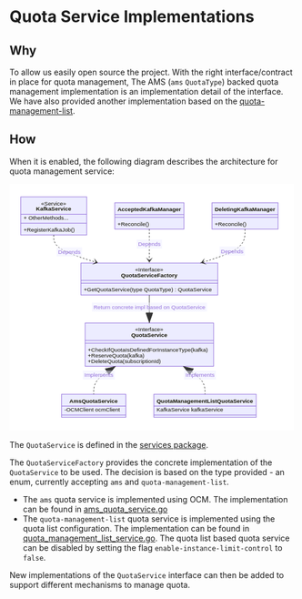 # Quota Service Implementations

## Why

To allow us easily open source the project. With the right interface/contract in place for quota management, 
The AMS (`ams` `QuotaType`) backed quota management implementation is an implementation detail of the interface. 
We have also provided another implementation based on the [quota-management-list](../../config/quota-management-list-configuration.yaml).  

## How

When it is enabled, the following diagram describes the architecture for quota management service:

![Quota Service Interface](../images/quoata-service.png)

The `QuotaService` is defined in the [services package](../../internal/dinosaur/internal/services/quota.go). 

The `QuotaServiceFactory` provides the concrete implementation of the `QuotaService` to be used. 
The decision is based on the type provided - an enum, currently accepting `ams` and `quota-management-list`.
- The `ams` quota service is implemented using OCM. The implementation can be found in [ams_quota_service.go](../../internal/dinosaur/internal/services/quota/ams_quota_service.go)
- The `quota-management-list` quota service is implemented using the quota list configuration. The implementation can be found in [quota_management_list_service.go](../../internal/dinosaur/internal/services/quota/quota_management_list_service.go). 
   The quota list based quota service can be disabled by setting the flag `enable-instance-limit-control` to `false`.


New implementations of the `QuotaService` interface can then be added to support different mechanisms to manage quota.
